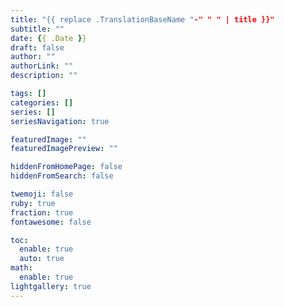 ```yaml
---
title: "{{ replace .TranslationBaseName "-" " " | title }}"
subtitle: ""
date: {{ .Date }}
draft: false
author: ""
authorLink: ""
description: ""

tags: []
categories: []
series: []
seriesNavigation: true

featuredImage: ""
featuredImagePreview: ""

hiddenFromHomePage: false
hiddenFromSearch: false

twemoji: false
ruby: true
fraction: true
fontawesome: false

toc:
  enable: true
  auto: true
math:
  enable: true
lightgallery: true
---
```


<!--more-->
